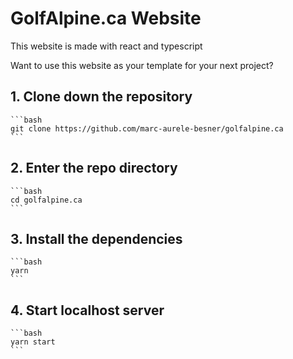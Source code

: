 # GolfAlpine.ca Website

This website is made with react and typescript

Want to use this website as your template for your next project?

## 1. Clone down the repository

    ```bash
    git clone https://github.com/marc-aurele-besner/golfalpine.ca
    ```

## 2. Enter the repo directory

    ```bash
    cd golfalpine.ca
    ```

## 3. Install the dependencies

    ```bash
    yarn
    ```

## 4. Start localhost server

    ```bash
    yarn start
    ```